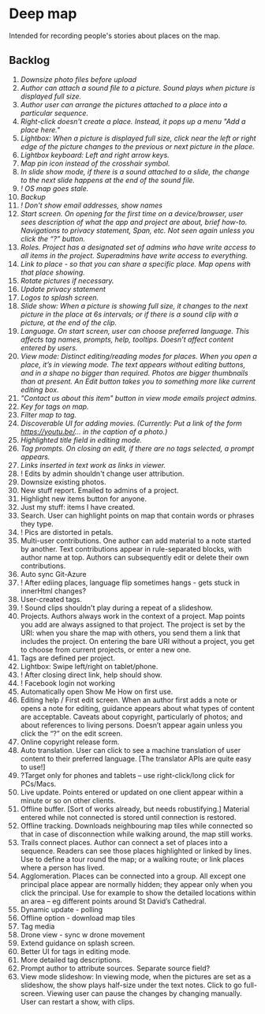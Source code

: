 # Deep map

Intended for recording people's stories about places on the map.

## Backlog

1.  *Downsize photo files before upload*
2.	*Author can attach a sound file to a picture. Sound plays when picture is displayed full size.*
3.	*Author user can arrange the pictures attached to a place into a particular sequence.*
4.	*Right-click doesn't create a place. Instead, it pops up a menu "Add a place here."*
5.	*Lightbox: When a picture is displayed full size, click near the left or right edge of the picture changes to the previous or next picture in the place.*
6.	*Lightbox keyboard: Left and right arrow keys.*
26.	*Map pin icon instead of the crosshair symbol.*
7.	*In slide show mode, if there is a sound attached to a slide, the change to the next slide happens at the end of the sound file.*
8.  *! OS map goes stale.*
8.  *Backup*
8.  *! Don't show email addresses, show names*
8.	*Start screen. On opening for the first time on a device/browser, user sees description of what the app and project are about, brief how-to. Navigations to privacy statement, Span, etc. Not seen again unless you click the “?” button.*
8. *Roles. Project has a designated set of admins who have write access to all items in the project. Superadmins have write access to everything.*
8.  *Link to place - so that you can share a specific place. Map opens with that place showing.*
8. *Rotate pictures if necessary.*
8. *Update privacy statement*
8. *Logos to splash screen.*
11.	*Slide show: When a picture is showing full size, it changes to the next picture in the place at 6s intervals; or if there is a sound clip with a picture, at the end of the clip.* 
20.	*Language. On start screen, user can choose preferred language. This affects tag names, prompts, help, tooltips. Doesn’t affect content entered by users.*
9. *View mode: 	Distinct editing/reading modes for places. When you open a place, it’s in viewing mode. The text appears without editing buttons, and in a shape no bigger than required. Photos are bigger thumbnails than at present. An Edit button takes you to something more like current editing box.*
8. *"Contact us about this item" button in view mode emails project admins.*
42. *Key for tags on map.*
14. *Filter map to tag.*
42. *Discoverable UI for adding movies. (Currently: Put a link of the form https://youtu.be/... in the caption of a photo.)*
8. *Highlighted title field in editing mode.*
19.	*Tag prompts. On closing an edit, if there are no tags selected, a prompt appears.*
18. *Links inserted in text work as links in viewer.*
20. ! Edits by admin shouldn't change user attribution.
13.	Downsize existing photos.
8. New stuff report. Emailed to admins of a project. 
8. Highlight new items button for anyone.
19. Just my stuff: items I have created.
22.	Search. User can highlight points on map that contain words or phrases they type.
11. ! Pics are distorted in petals.
24.	Multi-user contributions. One author can add material to a note started by another. Text contributions appear in rule-separated blocks, with author name at top. Authors can subsequently edit or delete their own contributions. 
14.	Auto sync Git-Azure
14. ! After ediing places, language flip sometimes hangs - gets stuck in innerHtml changes?
14. User-created tags.
14. ! Sound clips shouldn't play during a repeat of a slideshow.
15.	Projects. Authors always work in the context of a project. Map points you add are always assigned to that project. The project is set by the URI: when you share the map with others, you send them a link that includes the project. On entering the bare URI without a project, you get to choose from current projects, or enter a new one.
15. Tags are defined per project.
16.	Lightbox: Swipe left/right on tablet/phone.
17. ! After closing direct link, help should show.
18.	! Facebook login not working
17. Automatically open Show Me How on first use.
17.	Editing help / First edit screen. When an author first adds a note or opens a note for editing, guidance appears about what types of content are acceptable. Caveats about copyright, particularly of photos; and about references to living persons. Doesn’t appear again unless you click the “?” on the edit screen.
10. Online copyright release form.
21.	Auto translation. User can click to see a machine translation of user content to their preferred language. [The translator APIs are quite easy to use!]
27.	?Target only for phones and tablets – use right-click/long click for PCs/Macs.
28.	Live update. Points entered or updated on one client appear within a minute or so on other clients.
30.	Offline buffer. [Sort of works already, but needs robustifying.] Material entered while not connected is stored until connection is restored.
31.	Offline tracking. Downloads neighbouring map tiles while connected so that in case of disconnection while walking around, the map still works.
32.	Trails connect places. Author can connect a set of places into a sequence. Readers can see those places highlighted or linked by lines. Use to define a tour round the map; or a walking route; or link places where a person has lived.
33.	Agglomeration. Places can be connected into a group. All except one principal place appear are normally hidden; they appear only when you click the principal. Use for example to show the detailed locations within an area – eg different points around St David’s Cathedral.
34. Dynamic update - polling
35. Offline option - download map tiles
36. Tag media
37. Drone view - sync w drone movement
8. Extend guidance on splash screen.
41. Better UI for tags in editing mode.
44. More detailed tag descriptions.
25.	Prompt author to attribute sources. Separate source field? 
10.	View mode slideshow: In viewing mode, when the pictures are set as a slideshow, the show plays half-size under the text notes. Click to go full-screen. Viewing user can pause the changes by changing manually. User can restart a show, with clips.
